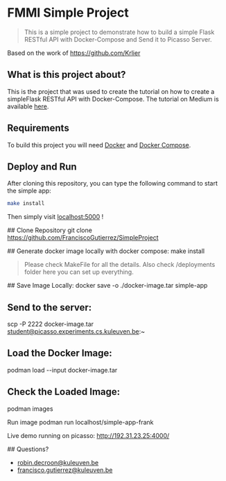 # FMMI Simple Project
 > This is a simple project to demonstrate how to build a simple Flask RESTful API with Docker-Compose and Send it to Picasso Server.

Based on the work of https://github.com/Krlier

## What is this project about?

This is the project that was used to create the tutorial on how to create a simpleFlask RESTful API with Docker-Compose.
The tutorial on Medium is available [here].

## Requirements

To build this project you will need [Docker][Docker Install] and [Docker Compose][Docker Compose Install].

## Deploy and Run

After cloning this repository, you can type the following command to start the simple app:

```sh
make install
```

Then simply visit [localhost:5000][App] !

## Clone Repository
git clone https://github.com/FranciscoGutierrez/SimpleProject

## Generate docker image locally with docker compose:
make install

> Please check MakeFile for all the details. Also check /deployments folder here you can set up everything.

## Save Image Locally:
docker save -o ./docker-image.tar simple-app

## Send to the server:
scp -P 2222 docker-image.tar student@picasso.experiments.cs.kuleuven.be:~
<use-your-password>

## Load the Docker Image:
podman load --input docker-image.tar

## Check the Loaded Image:
podman images

Run image
podman run localhost/simple-app-frank

Live demo running on picasso: http://192.31.23.25:4000/

## Questions?

- robin.decroon@kuleuven.be
- francisco.gutierrez@kuleuven.be


[Docker Install]:  https://docs.docker.com/install/
[Docker Compose Install]: https://docs.docker.com/compose/install/
[App]: http://127.0.0.1:5000
[here]: https://medium.com/@daniel.carlier/how-to-build-a-simple-flask-restful-api-with-docker-compose-2d849d738137
